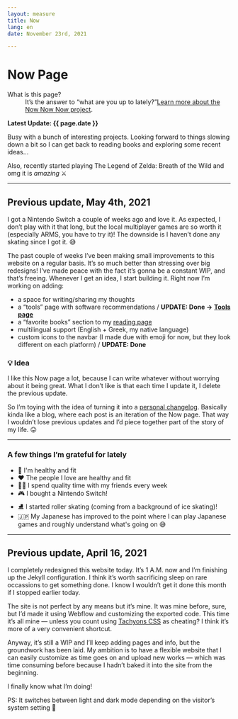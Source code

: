 ```yaml
---
layout: measure
title: Now
lang: en
date: November 23rd, 2021

---
```

# Now Page

<dl class="w-100 fl lh-title pa3 br2 bg-faint mw7 mb4">
    <dt class="secondary f6 b mb1 i o-80">What is this page?</dt>
    <dd class="secondary f6 ml0 i o-70">It’s the answer to “what are you up to lately?”<a href="https://nownownow.com/about">Learn more about the Now&nbsp;Now&nbsp;Now project</a>.</dd>
</dl>

**Latest Update: {{ page.date }}**

Busy with a bunch of interesting projects. Looking forward to things slowing down a bit so I can get back to reading books and exploring some recent ideas… 

Also, recently started playing The Legend of Zelda: Breath of the Wild and omg it is *amazing* ⚔

***

## Previous update, May 4th, 2021

I got a Nintendo Switch a couple of weeks ago and love it. As expected, I don’t play with it that long, but the local multiplayer games are so worth it (especially ARMS, you have to try it)! The downside is I haven’t done any skating since I got it. 😅

The past couple of weeks I’ve been making small improvements to this website on a regular basis. It’s so much better than stressing over big redesigns! I’ve made peace with the fact it’s gonna be a constant WIP, and that’s freeing. Whenever I get an idea, I start building it. Right now I’m working on adding:

* a space for writing/sharing my thoughts
* a “tools” page with software recommendations / **UPDATE: Done →** [**Tools page**](/tools)
* a “favorite books” section to my [reading page](/reading)
* multilingual support (English + Greek, my native language)
* custom icons to the navbar (I made due with emoji for now, but they look different on each platform) / **UPDATE: Done** 

### 💡 Idea

I like this Now page a lot, because I can write whatever without worrying about it being great. What I don’t like is that each time I update it, I delete the previous update.

So I’m toying with the idea of turning it into a [personal changelog](https://brianlovin.com/writing/make-a-personal-changelog). Basically kinda like a blog, where each post is an iteration of the Now page. That way I wouldn’t lose previous updates and I’d piece together part of the story of my life. 😛

***

### A few things I’m grateful for lately

* 💚 I'm healthy and fit
* ❤️ The people I love are healthy and fit
* 👫👭 I spend quality time with my friends every week
* 🎮 I bought a Nintendo Switch!
* ⛸️ I started roller skating (coming from a background of ice skating)!
* 🇯🇵 My Japanese has improved to the point where I can play Japanese games and roughly understand what's going on 😅

***

## Previous update, April 16, 2021

I completely redesigned this website today. It’s 1 A.M. now and I’m finishing up the Jekyll configuration. I think it’s worth sacrificing sleep on rare occassions to get something done. I know I wouldn’t get it done this month if I stopped earlier today.

The site is not perfect by any means but it’s mine. It was mine before, sure, but I’d made it using Webflow and customizing the exported code. This time it’s all mine — unless you count using [Tachyons CSS](https://annafilou.com/now/tachyons.io) as cheating? I think it’s more of a very convenient shortcut.

Anyway, it’s still a WIP and I’ll keep adding pages and info, but the groundwork has been laid. My ambition is to have a flexible website that I can easily customize as time goes on and upload new works — which was time consuming before because I hadn’t baked it into the site from the beginning.

I finally know what I’m doing!

PS: It switches between light and dark mode depending on the visitor’s system setting 🧡